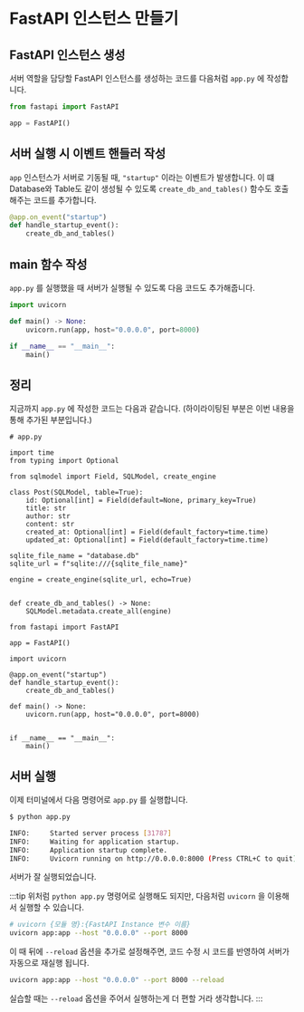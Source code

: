 # FastAPI 인스턴스 만들기

## FastAPI 인스턴스 생성

서버 역할을 담당할 FastAPI 인스턴스를 생성하는 코드를 다음처럼 `app.py` 에 작성합니다.

```python
from fastapi import FastAPI

app = FastAPI()
```

## 서버 실행 시 이벤트 핸들러 작성

`app` 인스턴스가 서버로 기동될 때, `"startup"` 이라는 이벤트가 발생합니다.
이 떄 Database와 Table도 같이 생성될 수 있도록 `create_db_and_tables()` 함수도 호출해주는 코드를 추가합니다.

```python
@app.on_event("startup")
def handle_startup_event():
    create_db_and_tables()
```

## main 함수 작성

`app.py` 를 실행했을 때 서버가 실행될 수 있도록 다음 코드도 추가해줍니다.  

```python
import uvicorn

def main() -> None:
    uvicorn.run(app, host="0.0.0.0", port=8000)

if __name__ == "__main__":
    main()
```

## 정리

지금까지 `app.py` 에 작성한 코드는 다음과 같습니다. (하이라이팅된 부분은 이번 내용을 통해 추가된 부분입니다.)

```python{25-40}
# app.py

import time
from typing import Optional

from sqlmodel import Field, SQLModel, create_engine

class Post(SQLModel, table=True):
    id: Optional[int] = Field(default=None, primary_key=True)
    title: str
    author: str
    content: str
    created_at: Optional[int] = Field(default_factory=time.time)
    updated_at: Optional[int] = Field(default_factory=time.time)

sqlite_file_name = "database.db"
sqlite_url = f"sqlite:///{sqlite_file_name}"

engine = create_engine(sqlite_url, echo=True)


def create_db_and_tables() -> None:
    SQLModel.metadata.create_all(engine)

from fastapi import FastAPI    

app = FastAPI()

import uvicorn

@app.on_event("startup")
def handle_startup_event():
    create_db_and_tables()

def main() -> None:
    uvicorn.run(app, host="0.0.0.0", port=8000)


if __name__ == "__main__":
    main()
```

## 서버 실행

이제 터미널에서 다음 명령어로 `app.py` 를 실행합니다.

```bash
$ python app.py 

INFO:     Started server process [31787]
INFO:     Waiting for application startup.
INFO:     Application startup complete.
INFO:     Uvicorn running on http://0.0.0.0:8000 (Press CTRL+C to quit)
```

서버가 잘 실행되었습니다.

:::tip
위처럼 `python app.py` 명령어로 실행해도 되지만, 다음처럼 `uvicorn` 을 이용해서 실행할 수 있습니다.

```bash
# uvicorn {모듈 명}:{FastAPI Instance 변수 이름}
uvicorn app:app --host "0.0.0.0" --port 8000  
```

이 때 뒤에 `--reload` 옵션을 추가로 설정해주면, 코드 수정 시 코드를 반영하여 서버가 자동으로 재실행 됩니다.
```bash
uvicorn app:app --host "0.0.0.0" --port 8000 --reload
```

실습할 때는 `--reload` 옵션을 주어서 실행하는게 더 편할 거라 생각합니다.
:::